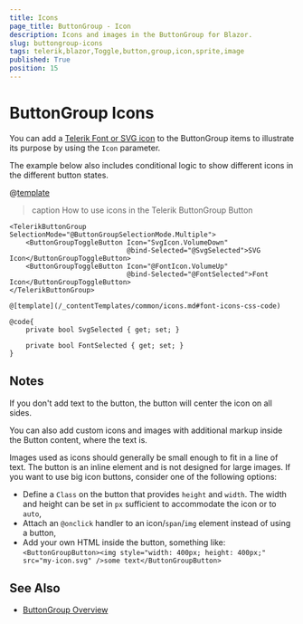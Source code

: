 ```yaml
---
title: Icons
page_title: ButtonGroup - Icon
description: Icons and images in the ButtonGroup for Blazor.
slug: buttongroup-icons
tags: telerik,blazor,Toggle,button,group,icon,sprite,image
published: True
position: 15
---
```



# ButtonGroup Icons

You can add a [Telerik Font or SVG icon](slug://common-features-icons) to the ButtonGroup items to illustrate its purpose by using the `Icon` parameter.

The example below also includes conditional logic to show different icons in the different button states.

@[template](/_contentTemplates/common/icons.md#font-icons-css-note)

>caption How to use icons in the Telerik ButtonGroup Button

````RAZOR
<TelerikButtonGroup SelectionMode="@ButtonGroupSelectionMode.Multiple">
    <ButtonGroupToggleButton Icon="SvgIcon.VolumeDown"
                             @bind-Selected="@SvgSelected">SVG Icon</ButtonGroupToggleButton>
    <ButtonGroupToggleButton Icon="@FontIcon.VolumeUp"
                             @bind-Selected="@FontSelected">Font Icon</ButtonGroupToggleButton>
</TelerikButtonGroup>

@[template](/_contentTemplates/common/icons.md#font-icons-css-code)

@code{
    private bool SvgSelected { get; set; }

    private bool FontSelected { get; set; }
}
````

## Notes

If you don't add text to the button, the button will center the icon on all sides.

You can also add custom icons and images with additional markup inside the Button content, where the text is.

Images used as icons should generally be small enough to fit in a line of text. The button is an inline element and is not designed for large images. If you want to use big icon buttons, consider one of the following options:

* Define a `Class` on the button that provides `height` and `width`. The width and height can be set in `px` sufficient to accommodate the icon or to `auto`,
* Attach an `@onclick` handler to an icon/`span`/`img` element instead of using a button,
* Add your own HTML inside the button, something like: `<ButtonGroupButton><img style="width: 400px; height: 400px;" src="my-icon.svg" />some text</ButtonGroupButton>`


## See Also

* [ButtonGroup Overview](slug://buttongroup-overview)
